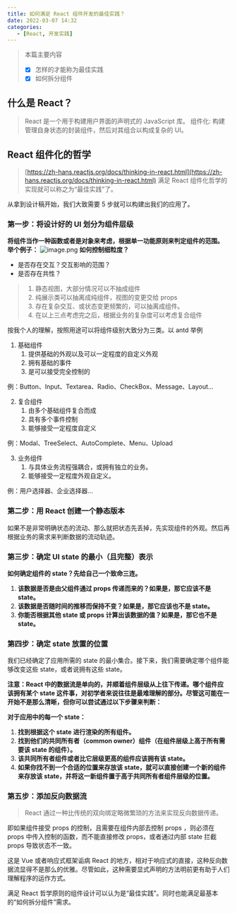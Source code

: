 ```yaml
---
title: 如何满足 React 组件开发的最佳实践？
date: 2022-03-07 14:32
categories:
   - [React, 开发实践]
---
```


> 本篇主要内容
> - [x] 怎样的才能称为最佳实践
> - [x] 如何拆分组件

## 什么是 React？
> React 是一个用于构建用户界面的声明式的 JavaScript 库。
> 组件化: 构建管理自身状态的封装组件，然后对其组合以构成复杂的 UI。

## React 组件化的哲学
> [https://zh-hans.reactjs.org/docs/thinking-in-react.html](https://zh-hans.reactjs.org/docs/thinking-in-react.html)
> 满足 React 组件化哲学的实现就可以称之为“最佳实践”了。

从拿到设计稿开始，我们大致需要 5 步就可以构建出我们的应用了。

### **第一步：将设计好的 UI 划分为组件层级**

**将组件当作一种函数或者是对象来考虑，根据单一功能原则来判定组件的范围。**
**举个例子：**
![image.png](https://cdn.nlark.com/yuque/0/2022/png/412560/1649513238571-f6e7c569-2807-405f-b044-95bd075fe4d4.png#averageHue=%23cfd3a0&clientId=u4af3e3d1-f3b2-4&from=paste&height=915&id=ubc84a2f1&name=image.png&originHeight=1830&originWidth=870&originalType=binary&ratio=1&rotation=0&showTitle=false&size=240165&status=done&style=none&taskId=u85c38b9e-de84-4c20-8e06-5a04c0de072&title=&width=435)
**如何控制细粒度？**

- 是否存在交互？交互影响的范围？
- 是否存在共性？
> 1. 静态视图，大部分情况可以不抽成组件
> 2. 纯展示类可以抽离成纯组件，视图的变更交给 props
> 3. 存在复杂交互、或状态变更频繁的，可以抽离成组件。
> 4. 在以上三点考虑完之后，根据业务的复杂度可以考虑复合组件

按我个人的理解，按照用途可以将组件级别大致分为三类。以 antd 举例

1. 基础组件
   1. 提供基础的外观以及可以一定程度的自定义外观
   2. 拥有基础的事件
   3. 是可以接受完全控制的

例：Button、Input、Textarea、Radio、CheckBox、Message、Layout...

2. 复合组件
   1. 由多个基础组件复合而成
   2. 具有多个事件控制
   3. 能够接受一定程度自定义

例：Modal、TreeSelect、AutoComplete、Menu、Upload

3. 业务组件
   1. 与具体业务流程强耦合，或拥有独立的业务。
   2. 能够接受一定程度外观自定义。

例：用户选择器、企业选择器...

### **第二步：用 React 创建一个静态版本**

如果不是非常明确状态的流动、那么就把状态先丢掉，先实现组件的外观。然后再根据业务的需求来判断数据的流动轨迹。

### **第三步：确定 UI state 的最小（且完整）表示**

**如何确定组件的 state？先给自己一个致命三连。**

1. **该数据是否是由父组件通过 props 传递而来的？如果是，那它应该不是 state。**
2. **该数据是否随时间的推移而保持不变？如果是，那它应该也不是 state。**
3. **你能否根据其他 state 或 props 计算出该数据的值？如果是，那它也不是 state。**

### **第四步：确定 state 放置的位置**

我们已经确定了应用所需的 state 的最小集合。接下来，我们需要确定哪个组件能够改变这些 state，或者说拥有这些 state。

**注意：React 中的数据流是单向的，并顺着组件层级从上往下传递。哪个组件应该拥有某个 state 这件事，对初学者来说往往是最难理解的部分。尽管这可能在一开始不是那么清晰，但你可以尝试通过以下步骤来判断：**

**对于应用中的每一个 state：**

1. **找到根据这个 state 进行渲染的所有组件。**
2. **找到他们的共同所有者（common owner）组件（在组件层级上高于所有需要该 state 的组件）。**
3. **该共同所有者组件或者比它层级更高的组件应该拥有该 state。**
4. **如果你找不到一个合适的位置来存放该 state，就可以直接创建一个新的组件来存放该 state，并将这一新组件置于高于共同所有者组件层级的位置。**




### **第五步：添加反向数据流**
> React 通过一种比传统的双向绑定略微繁琐的方法来实现反向数据传递。

即如果组件接受 props 的控制，且需要在组件内部去控制 props ，则必须在 props 中传入控制的函数，而不能直接修改 props，或者通过内部 state 拦截 props 导致状态不一致。

这是 Vue 或者响应式框架诟病 React 的地方，相对于响应式的直接，这种反向数据流显得不是那么的优雅。尽管如此，这种需要显式声明的方法明前更有助于人们理解程序的运作方式。

满足 React 哲学原则的组件设计可以认为是“最佳实践”。同时也能满足最基本的“如何拆分组件”需求。

